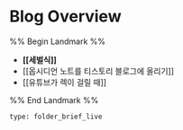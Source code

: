 # Blog Overview

%% Begin Landmark %%
- **[[세벌식]]**
- [[옵시디언 노트를 티스토리 블로그에 올리기]]
- [[유튜브가 렉이 걸릴 때]]

%% End Landmark %%


```ccard
type: folder_brief_live
```

